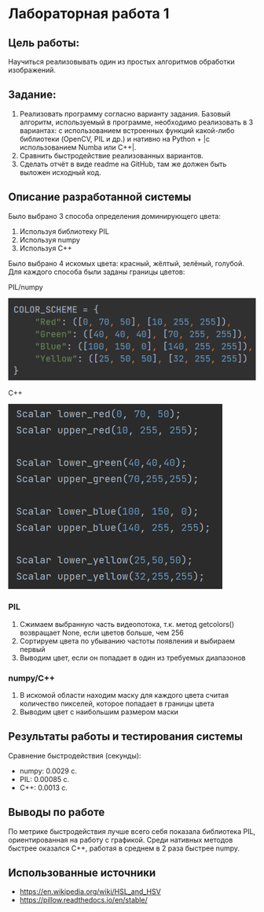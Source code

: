 # Лабораторная работа 1

## Цель работы:
Научиться реализовывать один из простых алгоритмов обработки 
изображений.
## Задание:
1. Реализовать программу согласно варианту задания. Базовый алгоритм, 
используемый в программе, необходимо реализовать в 3 вариантах: с 
использованием встроенных функций какой-либо библиотеки (OpenCV, 
PIL и др.) и нативно на Python + |с использованием Numba или C++|.
2. Сравнить быстродействие реализованных вариантов.
3. Сделать отчёт в виде readme на GitHub, там же должен быть выложен 
исходный код.


## Описание разработанной системы
Было выбрано 3 способа определения доминирующего цвета:
1) Используя библиотеку PIL
2) Используя numpy
3) Используя C++

Было выбрано 4 искомых цвета: красный, жёлтый, зелёный, голубой.
Для каждого способа были заданы границы цветов:

PIL/numpy

![](expts/colors.png)

C++

![](expts/colors_cpp.png)

### PIL
1) Сжимаем выбранную часть видеопотока, т.к. метод getcolors() возвращает None, если цветов больше, чем 256 
2) Сортируем цвета по убыванию частоты появления и выбираем первый
3) Выводим цвет, если он попадает в один из требуемых диапазонов

### numpy/C++
1) В искомой области находим маску для каждого цвета считая количество пикселей, которое попадает в границы цвета
2) Выводим цвет с наибольшим размером маски

## Результаты работы и тестирования системы
Сравнение быстродействия (секунды):
* numpy: 0.0029 с.
* PIL: 0.00085 с.
* C++: 0.0013 c.

## Выводы по работе
По метрике быстродействия лучше всего себя показала библиотека PIL, ориентированная на работу с графикой. 
Среди нативных методов быстрее оказался C++, работая в среднем в 2 раза быстрее numpy.

## Использованные источники
- https://en.wikipedia.org/wiki/HSL_and_HSV
- https://pillow.readthedocs.io/en/stable/
